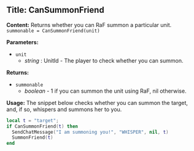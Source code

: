## Title: CanSummonFriend

**Content:**
Returns whether you can RaF summon a particular unit.
`summonable = CanSummonFriend(unit)`

**Parameters:**
- `unit`
  - *string* : UnitId - The player to check whether you can summon.

**Returns:**
- `summonable`
  - *boolean* - 1 if you can summon the unit using RaF, nil otherwise.

**Usage:**
The snippet below checks whether you can summon the target, and, if so, whispers and summons her to you.
```lua
local t = "target"; 
if CanSummonFriend(t) then 
  SendChatMessage("I am summoning you!", "WHISPER", nil, t) 
  SummonFriend(t) 
end
```